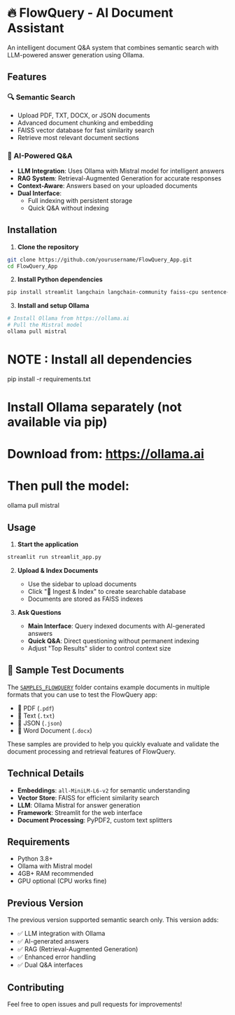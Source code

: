 # 🔥 FlowQuery - AI Document Assistant

An intelligent document Q&A system that combines semantic search with LLM-powered answer generation using Ollama.

## Features

### 🔍 Semantic Search
- Upload PDF, TXT, DOCX, or JSON documents
- Advanced document chunking and embedding
- FAISS vector database for fast similarity search
- Retrieve most relevant document sections

### 🤖 AI-Powered Q&A
- **LLM Integration**: Uses Ollama with Mistral model for intelligent answers
- **RAG System**: Retrieval-Augmented Generation for accurate responses
- **Context-Aware**: Answers based on your uploaded documents
- **Dual Interface**: 
  - Full indexing with persistent storage
  - Quick Q&A without indexing

## Installation

1. **Clone the repository**
```bash
git clone https://github.com/yourusername/FlowQuery_App.git
cd FlowQuery_App
```

2. **Install Python dependencies**
```bash
pip install streamlit langchain langchain-community faiss-cpu sentence-transformers numpy PyPDF2
```

3. **Install and setup Ollama**
```bash
# Install Ollama from https://ollama.ai
# Pull the Mistral model
ollama pull mistral
```

# NOTE : Install all dependencies
pip install -r requirements.txt

# Install Ollama separately (not available via pip)
# Download from: https://ollama.ai
# Then pull the model:
ollama pull mistral

## Usage

1. **Start the application**
```bash
streamlit run streamlit_app.py
```

2. **Upload & Index Documents**
   - Use the sidebar to upload documents
   - Click "🚀 Ingest & Index" to create searchable database
   - Documents are stored as FAISS indexes

3. **Ask Questions**
   - **Main Interface**: Query indexed documents with AI-generated answers
   - **Quick Q&A**: Direct questioning without permanent indexing
   - Adjust "Top Results" slider to control context size
  
## 📄 Sample Test Documents

The [`SAMPLES_FLOWQUERY`](./SAMPLES_FLOWQUERY) folder contains example documents in multiple formats that you can use to test the FlowQuery app:

- 📄 PDF (`.pdf`)
- 📃 Text (`.txt`)
- 🧾 JSON (`.json`)
- 📝 Word Document (`.docx`)

These samples are provided to help you quickly evaluate and validate the document processing and retrieval features of FlowQuery.


## Technical Details

- **Embeddings**: `all-MiniLM-L6-v2` for semantic understanding
- **Vector Store**: FAISS for efficient similarity search  
- **LLM**: Ollama Mistral for answer generation
- **Framework**: Streamlit for the web interface
- **Document Processing**: PyPDF2, custom text splitters

## Requirements

- Python 3.8+
- Ollama with Mistral model
- 4GB+ RAM recommended
- GPU optional (CPU works fine)

## Previous Version

The previous version supported semantic search only. This version adds:
- ✅ LLM integration with Ollama
- ✅ AI-generated answers
- ✅ RAG (Retrieval-Augmented Generation)
- ✅ Enhanced error handling
- ✅ Dual Q&A interfaces

## Contributing

Feel free to open issues and pull requests for improvements!
